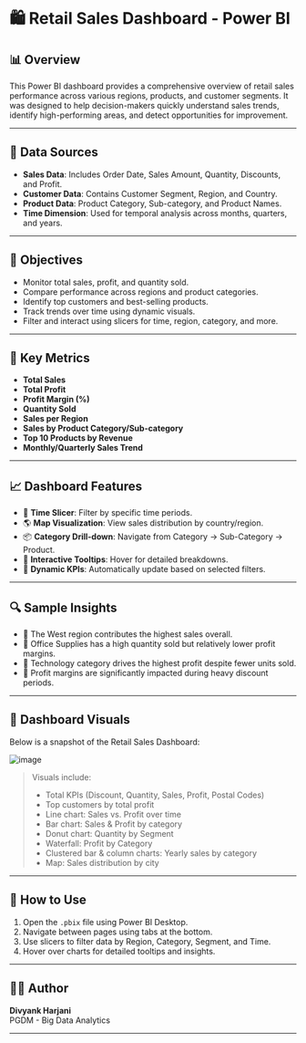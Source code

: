 # 🛍️ Retail Sales Dashboard - Power BI

## 📊 Overview

This Power BI dashboard provides a comprehensive overview of retail sales performance across various regions, products, and customer segments. It was designed to help decision-makers quickly understand sales trends, identify high-performing areas, and detect opportunities for improvement.

---

## 📁 Data Sources

- **Sales Data**: Includes Order Date, Sales Amount, Quantity, Discounts, and Profit.
- **Customer Data**: Contains Customer Segment, Region, and Country.
- **Product Data**: Product Category, Sub-category, and Product Names.
- **Time Dimension**: Used for temporal analysis across months, quarters, and years.

---

## 🎯 Objectives

- Monitor total sales, profit, and quantity sold.
- Compare performance across regions and product categories.
- Identify top customers and best-selling products.
- Track trends over time using dynamic visuals.
- Filter and interact using slicers for time, region, category, and more.

---

## 📌 Key Metrics

- **Total Sales**
- **Total Profit**
- **Profit Margin (%)**
- **Quantity Sold**
- **Sales per Region**
- **Sales by Product Category/Sub-category**
- **Top 10 Products by Revenue**
- **Monthly/Quarterly Sales Trend**

---

## 📈 Dashboard Features

- 📅 **Time Slicer**: Filter by specific time periods.
- 🌎 **Map Visualization**: View sales distribution by country/region.
- 📦 **Category Drill-down**: Navigate from Category → Sub-Category → Product.
- 🧭 **Interactive Tooltips**: Hover for detailed breakdowns.
- 🔄 **Dynamic KPIs**: Automatically update based on selected filters.

---

## 🔍 Sample Insights

- 📌 The West region contributes the highest sales overall.
- 📌 Office Supplies has a high quantity sold but relatively lower profit margins.
- 📌 Technology category drives the highest profit despite fewer units sold.
- 📌 Profit margins are significantly impacted during heavy discount periods.

---

## 📸 Dashboard Visuals

Below is a snapshot of the Retail Sales Dashboard:

![image](https://github.com/user-attachments/assets/9122cc8f-08a1-4ac0-94b5-677884ea3e4f)


> Visuals include:
> - Total KPIs (Discount, Quantity, Sales, Profit, Postal Codes)
> - Top customers by total profit
> - Line chart: Sales vs. Profit over time
> - Bar chart: Sales & Profit by category
> - Donut chart: Quantity by Segment
> - Waterfall: Profit by Category
> - Clustered bar & column charts: Yearly sales by category
> - Map: Sales distribution by city

---

## 🚀 How to Use

1. Open the `.pbix` file using Power BI Desktop.
2. Navigate between pages using tabs at the bottom.
3. Use slicers to filter data by Region, Category, Segment, and Time.
4. Hover over charts for detailed tooltips and insights.

---

## 👨‍💻 Author

**Divyank Harjani**\
PGDM - Big Data Analytics

---

